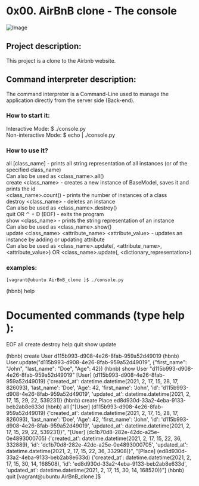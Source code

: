 # 0x00. AirBnB clone - The console
![Image](https://i.imgur.com/9vI2cVB.png)  

## Project description:  
This project is a clone to the Airbnb website.


## Command interpreter description:
The command interpreter is a Command-Line used to manage the application directly from the server side (Back-end).

### How to start it:  
Interactive Mode: $ ./console.py  
Non-interactive Mode: $ echo <command> | ./console.py


### How to use it?  
all [class_name] - prints all string representation of all instances (or of the specified class_name)  
Can also be used as <class_name>.all()  
create <class_name> - creates a new instance of BaseModel, saves it and prints the id  
<class_name>.count() - prints the number of instances of a class  
destroy <class_name> <id> - deletes an instance  
Can also be used as <class_name>.destroy(<id>)  
quit OR ⌃ + D (EOF) - exits the program  
show <class_name> <id> - prints the string representation of an instance  
Can also be used as <class_name>.show(<id>)  
update <class_name> <id> <attribute_name> <attribute_value> - updates an instance by adding or updating attribute  
Can also be used as <class_name>.update(<id>, <attribute_name>, <attribute_value>) OR <class_name>.update(<id>, <dictionary_representation>)  


### examples:
    [vagrant@ubuntu AirBnB_clone ]$ ./console.py
(hbnb) help

Documented commands (type help <topic>):
========================================
EOF  all  create  destroy  help  quit  show  update

(hbnb) create User
d115b993-d908-4e26-8fab-959a52d49019
(hbnb) User.update("d115b993-d908-4e26-8fab-959a52d49019", {"first_name": "John", "last_name": "Doe", "Age": 42})
(hbnb) show User "d115b993-d908-4e26-8fab-959a52d49019"
[User] (d115b993-d908-4e26-8fab-959a52d49019) {'created_at': datetime.datetime(2021, 2, 17, 15, 28, 17, 826093), 'last_name': 'Doe', 'Age': 42, 'first_name': 'John', 'id': 'd115b993-d908-4e26-8fab-959a52d49019', 'updated_at': datetime.datetime(2021, 2, 17, 15, 29, 22, 539231)}
(hbnb) create Place
ed8d930d-33a2-4eba-9133-beb2ab8e633d
(hbnb) all
["[User] (d115b993-d908-4e26-8fab-959a52d49019) {'created_at': datetime.datetime(2021, 2, 17, 15, 28, 17, 826093), 'last_name': 'Doe', 'Age': 42, 'first_name': 'John', 'id': 'd115b993-d908-4e26-8fab-959a52d49019', 'updated_at': datetime.datetime(2021, 2, 17, 15, 29, 22, 539231)}", "[User] (dc1b70d8-282e-42dc-a25e-0e4893000705) {'created_at': datetime.datetime(2021, 2, 17, 15, 22, 36, 332889), 'id': 'dc1b70d8-282e-42dc-a25e-0e4893000705', 'updated_at': datetime.datetime(2021, 2, 17, 15, 22, 36, 332908)}", "[Place] (ed8d930d-33a2-4eba-9133-beb2ab8e633d) {'created_at': datetime.datetime(2021, 2, 17, 15, 30, 14, 168508), 'id': 'ed8d930d-33a2-4eba-9133-beb2ab8e633d', 'updated_at': datetime.datetime(2021, 2, 17, 15, 30, 14, 168520)}"]
(hbnb) quit
[vagrant@ubuntu AirBnB_clone ]$
